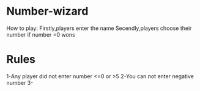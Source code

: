# Number-wizard
How to play:
Firstly,players enter the name
Secendly,players choose their number
if number =0 wons 
# Rules
1-Any player did not enter number <=0 or >5
2-You can not enter negative number 
3-
